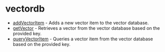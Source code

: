# vectordb
- [addVectorItem](addVectorItem.md) - Adds a new vector item to the vector database.
- [getVector](getVector.md) - Retrieves a vector from the vector database based on the provided key.
- [queryVectorItem](queryVectorItem.md) - Queries a vector item from the vector database based on the provided key.
